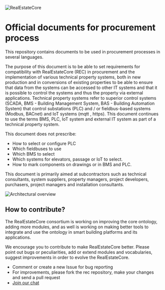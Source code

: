 
![RealEstateCore](https://avatars0.githubusercontent.com/u/37044986?s=200&v=4)

# Official documents for procurement process

This repository contains documents to be used in procurement processes in several languages.



The purpose of this document is to be able to set requirements for compatibility with RealEstateCore (REC) in procurement and the implementation of various technical property systems, both in new production and in conversions of existing properties to be able to ensure that data from the systems can be accessed to other IT systems and that it is possible to control the systems and thus the property via external applications. Technical property systems refer to superior control systems (SCADA, BMS - Building Management System, BAS - Building Automation System) that control substations  (PLC) and / or fieldbus-based systems (Modbus, BACnet) and IoT systems (mqtt , https). This document continues to use the terms BMS, PLC, IoT system and external IT system as part of a technical property system.

This document does not prescribe:
* How to select or configure PLC
* Which fieldbuses to use
* Which BMS to select
* Which systems for elevators, passage or IoT to select.
* How to mark components on drawings or in BMS and PLC.
 
This document is primarily aimed at subcontractors such as technical consultants, system suppliers, property managers, project developers, purchasers, project managers and installation consultants.

![Architectural overview](https://proptechos.com/wp-content/uploads/2022/06/REC-Architecture-Arc_EN-resized.png)

## How to contribute?
The RealEstateCore consortium is working on improving the core ontology, adding more modules, and as well is working on making better tools to integrate and use the ontology in smart building platforms and its applications.

We encourage you to contribute to make RealEstateCore better. Please point out bugs or peculiarities, add or extend modules and vocabularies, suggest improvements in order to evolve the RealEstateCore.

* Comment or create a new Issue for bug reporting
* For improvements, please fork the rec repository, make your changes and send a pull request
* [Join our chat](https://gitter.im/RealEstateCore/community)